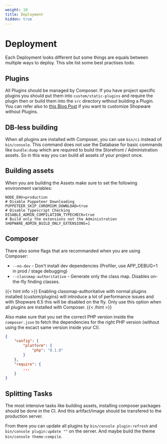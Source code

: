 ```yaml
---
weight: 10
title: Deployment
hidden: true
---
```


# Deployment

Each Deployment looks different but some things are equals between multiple ways to deploy. This site list some best practises todo.

## Plugins

All Plugins should be managed by Composer. If you have project specific plugins you should put them into `custom/static-plugins` and require the plugin then or build them into the `src` directory without building a Plugin. You can refer also to [this Blog Post](https://shyim.me/blog/you-dont-need-a-plugin-to-customize-shopware-6/) if you want to customize Shopware without Plugins.

## DB-less building

When all plugins are installed with Composer, you can use `bin/ci` instead of `bin/console`. 
This command does not use the Database for basic commands like `bundle:dump` which are required to build the Storefront / Administration assets. So in this way you can build all assets of your project once. 

## Building assets

When you are building the Assets make sure to set the following environment variables:

```
NODE_ENV=production
# Disable Puppeteer Downloading
PUPPETEER_SKIP_CHROMIUM_DOWNLOAD=true
# Disable Typescript Checking
DISABLE_ADMIN_COMPILATION_TYPECHECK=true
# Build only the extensions not the Administration
SHOPWARE_ADMIN_BUILD_ONLY_EXTENSIONS=1
```

## Composer

There also some flags that are recommanded when you are using Composer:

* `--no-dev` - Don't install dev dependencies (Profiler, use APP_DEBUG=1 in prod / stage debugging)
* `--classmap-authoritative` - Generate only the class map. Disables on-the-fly finding classes.

{{< hint info >}}
Enabling classmap-authoritative with normal plugins installed (custom/plugins) will introduce a lot of performance issues and with Shopware 6.5 this will be disabled on the fly. Only use this option when all plugins are installed with Composer.
{{< /hint >}}

Also make sure that you set the correct PHP version inside the `composer.json` to fetch the dependencies for the right PHP version (without using the excact same version inside your CI).

```json
{
    "config": {
        "platform": {
            "php": "8.1.8"
        }
    },
    "require": {
        ...
    }
}
```

## Splitting Tasks

The most intensive tasks like building assets, installing composer packages should be done in the CI. And this artifact/image should be transfered to the production server. 

From there you can update all plugins by `bin/console plugin:refresh` and `bin/console plugin:update ""` on the server. And maybe build the theme `bin/console theme:compile`.

